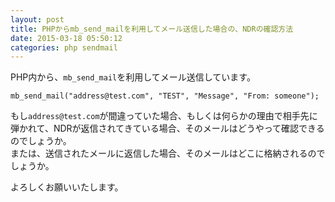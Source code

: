 ```yaml
---
layout: post
title: PHPからmb_send_mailを利用してメール送信した場合の、NDRの確認方法
date: 2015-03-18 05:50:12
categories: php sendmail
---
```

<p>PHP内から、<code>mb_send_mail</code>を利用してメール送信しています。</p>

<pre><code>mb_send_mail("address@test.com", "TEST", "Message", "From: someone");
</code></pre>

<p>もし<code>address@test.com</code>が間違っていた場合、もしくは何らかの理由で相手先に弾かれて、NDRが返信されてきている場合、そのメールはどうやって確認できるのでしょうか。<br>
または、送信されたメールに返信した場合、そのメールはどこに格納されるのでしょうか。</p>

<p>よろしくお願いいたします。</p>
